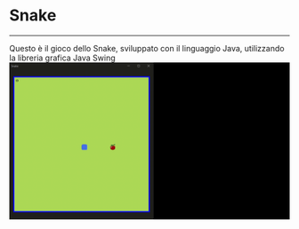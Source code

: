 <h1>Snake</h1>
<hr>
<a>Questo è il gioco dello Snake, sviluppato con il linguaggio Java, utilizzando la libreria grafica Java Swing</a>
<br>
<img src="./example/video.gif">

